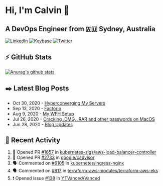 # Hi, I'm Calvin 🍭
## A DevOps Engineer from 🇦🇺 Sydney, Australia</h3>

[![LinkedIn](https://img.shields.io/badge/-c–bui-0077B5?style=flat-square&labelColor=0077B5&logo=LinkedIn&logoColor=white)](https://www.linkedin.com/in/c-bui/)
[![Keybase](https://img.shields.io/badge/-calvinbui-ff6f21?style=flat-square&labelColor=ff6f21&logo=Keybase&logoColor=white)](https://keybase.io/calvinbui)
[![Twitter](https://img.shields.io/badge/-ASAPCalvin-1DA1F2?style=flat-square&labelColor=1DA1F2&logo=Twitter&logoColor=white)](https://twitter.com/ASAPCalvin)

<!-- https://github.com/rishavanand/github-profilinator -->
## ⚡ GitHub Stats
[![Anurag's github stats](https://github-readme-stats.vercel.app/api?username=calvinbui&count_private=true&hide_title=true)](https://github.com/anuraghazra/github-readme-stats)

<!-- https://github.com/gautamkrishnar/blog-post-workflow -->
## ✒️ Latest Blog Posts

<!-- BLOG-POST-LIST:START -->
- Oct 30, 2020 - [Hyperconverging My Servers](https://calvin.me/hyperconverging-my-servers)
- Sep 13, 2020 - [Factorio](https://calvin.me/factorio)
- Aug 9, 2020 - [My WFH Setup](https://calvin.me/my-wfh-setup)
- Jul 26, 2020 - [Cracking .DMG, .RAR and other passwords on MacOS](https://calvin.me/cracking-passwords-on-macos)
- Jun 28, 2020 - [Blog Updates](https://calvin.me/gatsby-updates)

<!-- BLOG-POST-LIST:END -->

## 🏃‍ Recent Activity

<!--START_SECTION:activity-->
1. 💪 Opened PR [#1657](https://github.com/kubernetes-sigs/aws-load-balancer-controller/pull/1657) in [kubernetes-sigs/aws-load-balancer-controller](https://github.com/kubernetes-sigs/aws-load-balancer-controller)
2. 💪 Opened PR [#2733](https://github.com/google/cadvisor/pull/2733) in [google/cadvisor](https://github.com/google/cadvisor)
3. 🗣 Commented on [#6105](https://github.com/kubernetes/ingress-nginx/issues/6105) in [kubernetes/ingress-nginx](https://github.com/kubernetes/ingress-nginx)
4. 🗣 Commented on [#817](https://github.com/terraform-aws-modules/terraform-aws-eks/issues/817) in [terraform-aws-modules/terraform-aws-eks](https://github.com/terraform-aws-modules/terraform-aws-eks)
5. ❗️ Opened issue [#138](https://github.com/YTVanced/Vanced/issues/138) in [YTVanced/Vanced](https://github.com/YTVanced/Vanced)
<!--END_SECTION:activity-->
